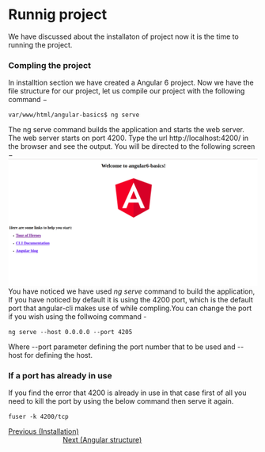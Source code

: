 # Runnig project
We have discussed about the installaton of project now it is the time to running the project.
### Compling the project
In installtion section we have created a Angular 6 project.
Now we have the file structure for our project, let us compile our project with the following command −
<br/>
```
var/www/html/angular-basics$ ng serve 
```
The ng serve command builds the application and starts the web server.
The web server starts on port 4200. Type the url http://localhost:4200/ in the browser and see the output. You will be directed to the following screen −
<img src="../images/ngServe.png" height="80%">
You have noticed we have used *ng serve* command to build the application, If you have noticed by default it is using the 4200 port, which  is the default port that angular-cli makes use of while compling.You can change the port if you wish using the follwoing command -
```
ng serve --host 0.0.0.0 --port 4205
```
Where --port parameter defining the port number that to be used and --host for defining the host.
### If a port has already in use 
If you find the error that 4200 is already in use in that case first of all you need to kill the port by using the below command then serve it again.
```
fuser -k 4200/tcp 
```
<div>
	<span><a href ="ttps://github.com/satish-dev/angular-basics/blob/master/documentation/Installation.md" >Previous (Installation)</a></span>
	&nbsp;&nbsp;&nbsp;&nbsp;&nbsp;&nbsp;&nbsp;&nbsp;&nbsp;&nbsp;&nbsp;&nbsp;&nbsp;
	&nbsp;&nbsp;&nbsp;&nbsp;&nbsp;&nbsp;&nbsp;&nbsp;&nbsp;&nbsp;&nbsp;&nbsp;&nbsp;
	&nbsp;&nbsp;&nbsp;&nbsp;&nbsp;&nbsp;&nbsp;&nbsp;&nbsp;&nbsp;&nbsp;&nbsp;&nbsp;
	&nbsp;&nbsp;&nbsp;&nbsp;&nbsp;&nbsp;&nbsp;&nbsp;&nbsp;&nbsp;&nbsp;&nbsp;&nbsp;
    &nbsp;&nbsp;&nbsp;&nbsp;&nbsp;&nbsp;&nbsp;&nbsp;&nbsp;&nbsp;&nbsp;&nbsp;&nbsp;
	&nbsp;&nbsp;&nbsp;&nbsp;&nbsp;&nbsp;&nbsp;&nbsp;&nbsp;&nbsp;&nbsp;&nbsp;&nbsp;
	&nbsp;&nbsp;&nbsp;&nbsp;&nbsp;&nbsp;&nbsp;&nbsp;&nbsp;&nbsp;&nbsp;&nbsp;&nbsp;
	&nbsp;&nbsp;&nbsp;&nbsp;&nbsp;&nbsp;&nbsp;&nbsp;&nbsp;&nbsp;&nbsp;&nbsp;&nbsp;
	<span><a href ="https://github.com/satish-dev/angular-basics/blob/master/documentation/Angular%20structure.md" >Next (Angular structure)</a> </span>
</div>